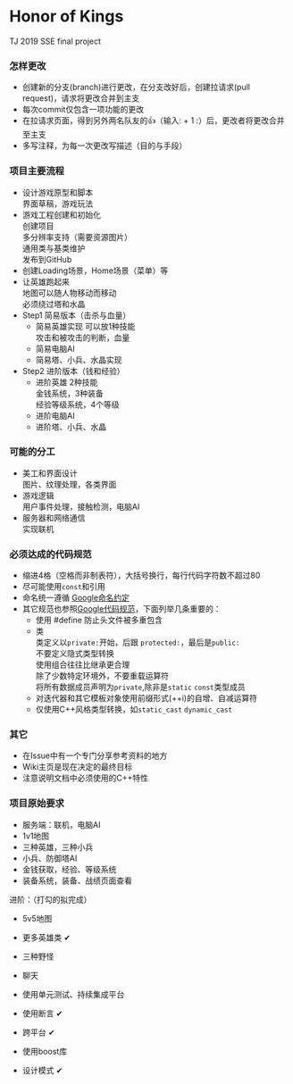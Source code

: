 # Honor of Kings
  TJ 2019 SSE final project

### 怎样更改
- 创建新的分支(branch)进行更改，在分支改好后，创建拉请求(pull request)，请求将更改合并到主支
- 每次commit仅包含一项功能的更改
- 在拉请求页面，得到另外两名队友的:+1:（输入: + 1 :）后，更改者将更改合并至主支
- 多写注释，为每一次更改写描述（目的与手段）

### 项目主要流程
- 设计游戏原型和脚本    
    界面草稿，游戏玩法
- 游戏工程创建和初始化  
    创建项目  
    多分辨率支持（需要资源图片）  
    通用类与基类维护  
    发布到GitHub  
- 创建Loading场景，Home场景（菜单）等  
- 让英雄跑起来   
地图可以随人物移动而移动  
必须绕过塔和水晶  
- Step1 简易版本（击杀与血量）
  - 简易英雄实现
  可以放1种技能  
  攻击和被攻击的判断，血量  
  - 简易电脑AI  
  - 简易塔、小兵、水晶实现
- Step2 进阶版本（钱和经验）
  - 进阶英雄
    2种技能    
    金钱系统，3种装备  
    经验等级系统，4个等级  
  - 进阶电脑AI
  - 进阶塔、小兵、水晶
    
### 可能的分工
- 美工和界面设计  
    图片、纹理处理，各类界面  
- 游戏逻辑  
    用户事件处理，接触检测，电脑AI  
- 服务器和网络通信  
    实现联机  
    
### 必须达成的代码规范
- 缩进4格（空格而非制表符），大括号换行，每行代码字符数不超过80
- 尽可能使用`const`和引用
- 命名统一遵循 [Google命名约定](https://zh-google-styleguide.readthedocs.io/en/latest/google-cpp-styleguide/naming/#)
- 其它规范也参照[Google代码规范](https://zh-google-styleguide.readthedocs.io/en/latest/google-cpp-styleguide/)，下面列举几条重要的：
  - 使用 #define 防止头文件被多重包含
  - 类  
    类定义以`private:`开始，后跟 `protected:`，最后是`public:`  
    不要定义隐式类型转换  
    使用组合往往比继承更合理  
    除了少数特定环境外，不要重载运算符  
    将所有数据成员声明为`private`,除非是`static` `const`类型成员  
  - 对迭代器和其它模板对象使用前缀形式(++i)的自增、自减运算符  
  - 仅使用C++风格类型转换，如`static_cast` `dynamic_cast`  

### 其它
- 在Issue中有一个专门分享参考资料的地方
- Wiki主页是现在决定的最终目标
- 注意说明文档中必须使用的C++特性

### 项目原始要求
- 服务端：联机，电脑AI
- 1v1地图
- 三种英雄，三种小兵
- 小兵、防御塔AI
- 金钱获取，经验、等级系统
- 装备系统，装备、战绩页面查看

进阶：（打勾的拟完成）
- 5v5地图
- 更多英雄类 ✔
- 三种野怪
- 聊天

- 使用单元测试、持续集成平台
- 使用断言 ✔
- 跨平台 ✔
- 使用boost库
- 设计模式 ✔
